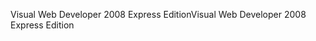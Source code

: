 <span data-ttu-id="70a07-101">Visual Web Developer 2008 Express Edition</span><span class="sxs-lookup"><span data-stu-id="70a07-101">Visual Web Developer 2008 Express Edition</span></span>
